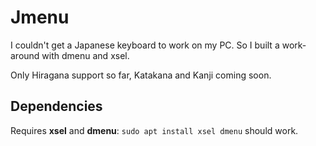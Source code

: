 # Jmenu
I couldn't get a Japanese keyboard to work on my PC. So I built a work-around with dmenu and xsel.

Only Hiragana support so far, Katakana and Kanji coming soon.

## Dependencies
Requires **xsel** and **dmenu**: 
```sudo apt install xsel dmenu``` should work.
